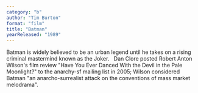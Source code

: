 ```yaml
---
category: "b"
author: "Tim Burton"
format: "film"
title: "Batman"
yearReleased: "1989"
---
```

Batman is widely believed to be an urban legend until he takes on a rising criminal mastermind known as the Joker.
 
Dan Clore posted Robert Anton Wilson's film review "Have You Ever Danced With the Devil in the Pale Moonlight?" to the anarchy-sf mailing list in 2005; Wilson considered Batman "an anarcho-surrealist attack on the conventions of mass market melodrama".